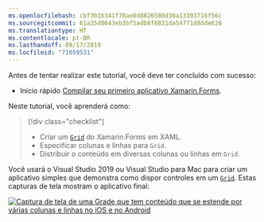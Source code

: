 ```yaml
---
ms.openlocfilehash: cbf301b341f78ae8d8826580d30a13393716f56c
ms.sourcegitcommit: 61a35d0643eb3bf5adb8f8831da54771d8dde626
ms.translationtype: HT
ms.contentlocale: pt-BR
ms.lasthandoff: 09/17/2019
ms.locfileid: "71059531"
---
```

Antes de tentar realizar este tutorial, você deve ter concluído com sucesso:

- Início rápido [Compilar seu primeiro aplicativo Xamarin.Forms](~/get-started/first-app/index.md).

Neste tutorial, você aprenderá como:

> [!div class="checklist"]
>
> - Criar um [`Grid`](xref:Xamarin.Forms.Grid) do Xamarin.Forms em XAML.
> - Especificar colunas e linhas para `Grid`.
> - Distribuir o conteúdo em diversas colunas ou linhas em `Grid`.

Você usará o Visual Studio 2019 ou Visual Studio para Mac para criar um aplicativo simples que demonstra como dispor controles em um [`Grid`](xref:Xamarin.Forms.Grid). Estas capturas de tela mostram o aplicativo final:

[![Captura de tela de uma Grade que tem conteúdo que se estende por várias colunas e linhas no iOS e no Android](../images/span-columns-rows.png "Grade com conteúdo abrangendo colunas e linhas")](../images/span-columns-rows-large.png#lightbox "Grade com conteúdo abrangendo colunas e linhas")
